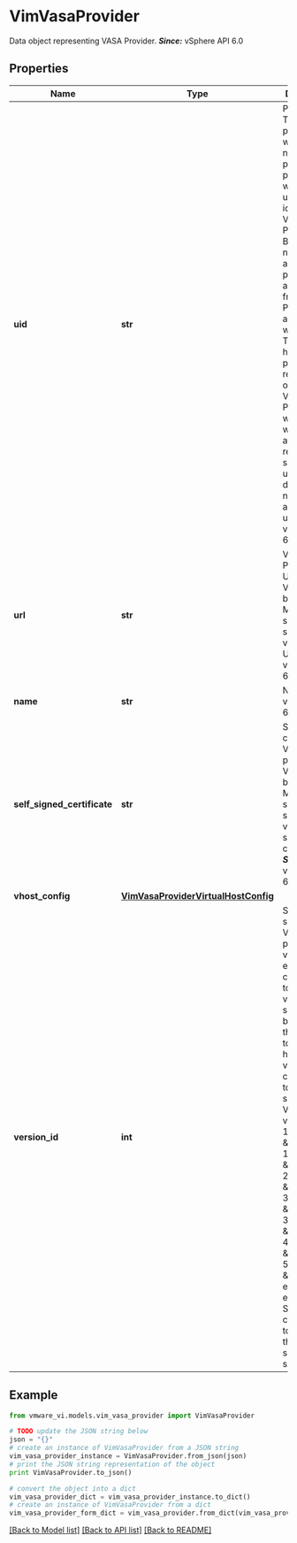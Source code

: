 # VimVasaProvider

Data object representing VASA Provider.  ***Since:*** vSphere API 6.0 

## Properties
Name | Type | Description | Notes
------------ | ------------- | ------------- | -------------
**uid** | **str** | Provider UID.  This is populated with namespace prefixed to providerId, which uniquely identifies a VASA Provider. Both namespace and providerId are sourced from Vasa Provider and available within SMS. This field helps in preventing a regeneration of duplicate VASA Provider within vvold when a user attempts to register the same VP using different names or alternative urls.  ***Since:*** vSphere API 6.7  | [optional] 
**url** | **str** | VASA Provider URL.  In VirtualHost based MultiVC setup, this is set to default virtual host&#39;s URL.  ***Since:*** vSphere API 6.0  | 
**name** | **str** | Name  ***Since:*** vSphere API 6.0  | [optional] 
**self_signed_certificate** | **str** | Self-signed certificate of VASA provider.  In VirtualHost based MultiVC setup, this is set to default virtual host&#39;s self-signed certificate.  ***Since:*** vSphere API 6.0  | [optional] 
**vhost_config** | [**VimVasaProviderVirtualHostConfig**](VimVasaProviderVirtualHostConfig.md) |  | [optional] 
**version_id** | **int** | SMS supported VASA provider versionId.  i-e if versionX corresponds to VASA version supported by SMS, then X needs to be set here. versionX corresponds to SMS supported VASA versions are, 1.0-&amp;gt;version1, 1.5-&amp;gt;version2, 2.0-&amp;gt;version3, 3.0-&amp;gt;version4, 3.5-&amp;gt;version5, 4.0-&amp;gt;version6, 5.0-&amp;gt;version7, etc. For example: If SMS is connecting to VASA 5.0, the this field should be set to 7.  | [optional] 

## Example

```python
from vmware_vi.models.vim_vasa_provider import VimVasaProvider

# TODO update the JSON string below
json = "{}"
# create an instance of VimVasaProvider from a JSON string
vim_vasa_provider_instance = VimVasaProvider.from_json(json)
# print the JSON string representation of the object
print VimVasaProvider.to_json()

# convert the object into a dict
vim_vasa_provider_dict = vim_vasa_provider_instance.to_dict()
# create an instance of VimVasaProvider from a dict
vim_vasa_provider_form_dict = vim_vasa_provider.from_dict(vim_vasa_provider_dict)
```
[[Back to Model list]](../README.md#documentation-for-models) [[Back to API list]](../README.md#documentation-for-api-endpoints) [[Back to README]](../README.md)


